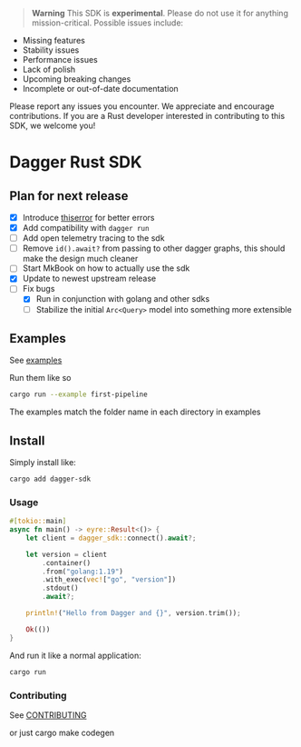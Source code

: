 > **Warning**
> This SDK is **experimental**. Please do not use it for anything mission-critical. Possible issues include:

* Missing features
* Stability issues
* Performance issues
* Lack of polish
* Upcoming breaking changes
* Incomplete or out-of-date documentation

Please report any issues you encounter. We appreciate and encourage contributions. If you are a Rust developer interested in contributing to this SDK, we welcome you!

# Dagger Rust SDK

## Plan for next release

- [x] Introduce [thiserror](https://docs.rs/thiserror/latest/thiserror/) for
      better errors
- [x] Add compatibility with `dagger run`
- [ ] Add open telemetry tracing to the sdk
- [ ] Remove `id().await?` from passing to other dagger graphs, this should make
      the design much cleaner
- [ ] Start MkBook on how to actually use the sdk
- [x] Update to newest upstream release
- [ ] Fix bugs
  - [x] Run in conjunction with golang and other sdks
  - [ ] Stabilize the initial `Arc<Query>` model into something more extensible

## Examples

See [examples](./crates/dagger-sdk/examples/)

Run them like so

```bash
cargo run --example first-pipeline
```

The examples match the folder name in each directory in examples

## Install

Simply install like:

```bash
cargo add dagger-sdk
```

### Usage

```rust
#[tokio::main]
async fn main() -> eyre::Result<()> {
    let client = dagger_sdk::connect().await?;

    let version = client
        .container()
        .from("golang:1.19")
        .with_exec(vec!["go", "version"])
        .stdout()
        .await?;

    println!("Hello from Dagger and {}", version.trim());

    Ok(())
}
```

And run it like a normal application:

```bash
cargo run
```

### Contributing

See [CONTRIBUTING](./CONTRIBUTING.md)

or just cargo make codegen

